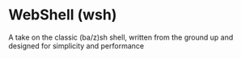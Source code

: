 # WebShell (wsh)

A take on the classic (ba/z)sh shell, written from the ground up and designed for simplicity and performance

